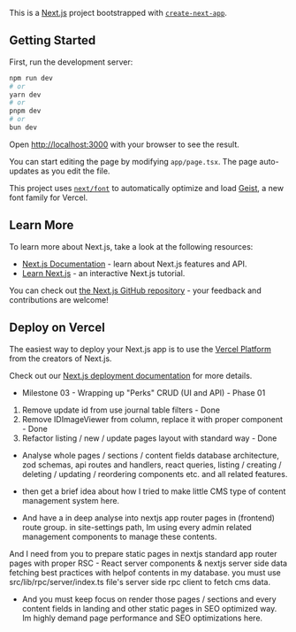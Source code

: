 This is a [Next.js](https://nextjs.org) project bootstrapped with [`create-next-app`](https://nextjs.org/docs/app/api-reference/cli/create-next-app).

## Getting Started

First, run the development server:

```bash
npm run dev
# or
yarn dev
# or
pnpm dev
# or
bun dev
```

Open [http://localhost:3000](http://localhost:3000) with your browser to see the result.

You can start editing the page by modifying `app/page.tsx`. The page auto-updates as you edit the file.

This project uses [`next/font`](https://nextjs.org/docs/app/building-your-application/optimizing/fonts) to automatically optimize and load [Geist](https://vercel.com/font), a new font family for Vercel.

## Learn More

To learn more about Next.js, take a look at the following resources:

- [Next.js Documentation](https://nextjs.org/docs) - learn about Next.js features and API.
- [Learn Next.js](https://nextjs.org/learn) - an interactive Next.js tutorial.

You can check out [the Next.js GitHub repository](https://github.com/vercel/next.js) - your feedback and contributions are welcome!

## Deploy on Vercel

The easiest way to deploy your Next.js app is to use the [Vercel Platform](https://vercel.com/new?utm_medium=default-template&filter=next.js&utm_source=create-next-app&utm_campaign=create-next-app-readme) from the creators of Next.js.

Check out our [Next.js deployment documentation](https://nextjs.org/docs/app/building-your-application/deploying) for more details.

<!-- Dev Notes -->

- Milestone 03 - Wrapping up "Perks" CRUD (UI and API) - Phase 01

<!-- Fixes in journal -->

1. Remove update id from use journal table filters - Done
2. Remove IDImageViewer from column, replace it with proper component - Done
3. Refactor listing / new / update pages layout with standard way - Done

- Analyse whole pages / sections / content fields database architecture, zod schemas, api routes and handlers, react queries, listing / creating / deleting / updating / reordering components etc. and all related features.

- then get a brief idea about how I tried to make little CMS type of content management system here.

- And have a in deep analyse into nextjs app router pages in (frontend) route group. in site-settings path, Im using every admin related management components to manage these contents.

And I need from you to prepare static pages in nextjs standard app router pages with proper RSC - React server components & nextjs server side data fetching best practices with helpof contents in my database.
you must use src/lib/rpc/server/index.ts file's server side rpc client to fetch cms data.

- And you must keep focus on render those pages / sections and every content fields in landing and other static pages in SEO optimized way. Im highly demand page performance and SEO optimizations here.
